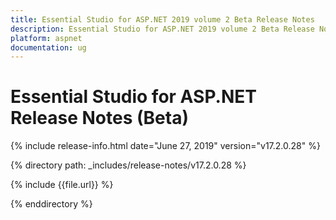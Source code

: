 ```yaml
---
title: Essential Studio for ASP.NET 2019 volume 2 Beta Release Notes  
description: Essential Studio for ASP.NET 2019 volume 2 Beta Release Notes  
platform: aspnet
documentation: ug
---
```


# Essential Studio for ASP.NET  Release Notes (Beta)  

{% include release-info.html date="June 27, 2019"  version="v17.2.0.28" %} 


{% directory path: _includes/release-notes/v17.2.0.28 %}

{% include {{file.url}} %}

{% enddirectory %}